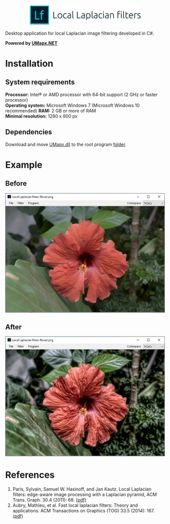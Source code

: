 <p align="center"><img width="70%" src="docs/llf_main.png" /></p>
Desktop application for local Laplacian image filtering developed in C#.  

**Powered by [UMapx.NET](https://github.com/asiryan/UMapx.NET)**

# Installation
## System requirements
**Processor:** Intel® or AMD processor with 64-bit support (2 GHz or faster processor)  
**Operating system:** Microsoft Windows 7 (Microsoft Windows 10 recommended)
**RAM:** 2 GB or more of RAM  
**Minimal resolution:** 1280 x 800 px  

## Dependencies
Download and move [UMapx.dll](https://github.com/asiryan/UMapx.NET/tree/master/release) to the root program [folder](https://github.com/asiryan/Local-Laplacian-filters/tree/master/app).

# Example
## Before
![Before](docs/examples/before.jpg)
## After
![After](docs/examples/after.jpg)

# References
1. Paris, Sylvain, Samuel W. Hasinoff, and Jan Kautz. Local Laplacian filters: edge-aware image processing with a Laplacian pyramid, ACM Trans. Graph. 30.4 (2011): 68. [(pdf)](https://people.csail.mit.edu/sparis/publi/2011/siggraph/Paris_11_Local_Laplacian_Filters_lowres.pdf)
2. Aubry, Mathieu, et al. Fast local laplacian filters: Theory and applications. ACM Transactions on Graphics (TOG) 33.5 (2014): 167. [(pdf)](https://www.researchgate.net/publication/281950861_Fast_Local_Laplacian_Filters_Theory_and_Applications)
